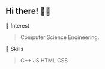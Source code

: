 ## Hi there! 👋🏻

🌱 Interest
> Computer Science Engineering.

💫 Skills
> C++
   JS
     HTML
       CSS

